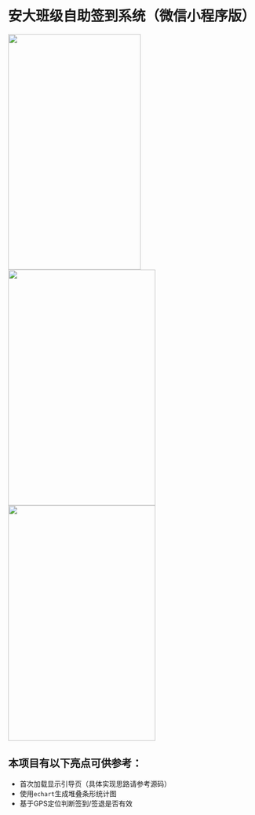 # 安大班级自助签到系统（微信小程序版）

<img src="http://p40kjburh.bkt.clouddn.com/18-5-12/52016227.jpg" width="270" height="480" align=center />

<img src="http://p40kjburh.bkt.clouddn.com/18-5-12/83638218.jpg" width="300" height="480" align=center />

<img src="http://p40kjburh.bkt.clouddn.com/18-5-12/5053925.jpg" width="300" height="480" align=center />

## 本项目有以下亮点可供参考：
- 首次加载显示引导页（具体实现思路请参考源码）
- 使用`echart`生成堆叠条形统计图
- 基于GPS定位判断签到/签退是否有效